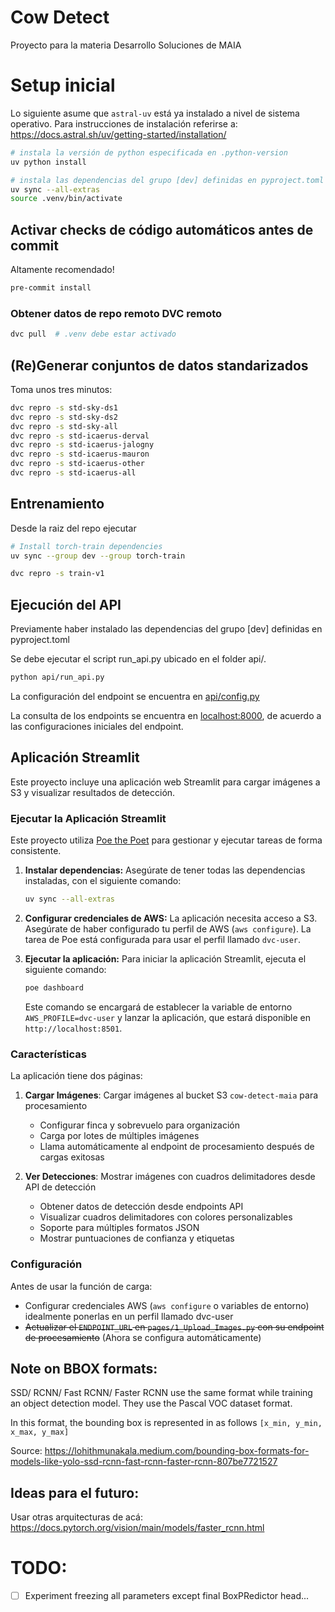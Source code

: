 # Cow Detect

Proyecto para la materia Desarrollo Soluciones de MAIA


# Setup inicial

Lo siguiente asume que `astral-uv` está ya instalado a nivel de sistema operativo.
Para instrucciones de instalación referirse a:
https://docs.astral.sh/uv/getting-started/installation/

```bash
# instala la versión de python especificada en .python-version
uv python install

# instala las dependencias del grupo [dev] definidas en pyproject.toml
uv sync --all-extras
source .venv/bin/activate
```

## Activar checks de código automáticos antes de commit

Altamente recomendado!

```bash
pre-commit install
```

### Obtener datos de repo remoto DVC remoto

```bash
dvc pull  # .venv debe estar activado
```

## (Re)Generar conjuntos de datos standarizados

Toma unos tres minutos:
```bash
dvc repro -s std-sky-ds1    
dvc repro -s std-sky-ds2
dvc repro -s std-sky-all
dvc repro -s std-icaerus-derval
dvc repro -s std-icaerus-jalogny
dvc repro -s std-icaerus-mauron
dvc repro -s std-icaerus-other
dvc repro -s std-icaerus-all
```

## Entrenamiento

Desde la raiz del repo ejecutar 

```bash
# Install torch-train dependencies 
uv sync --group dev --group torch-train
```

```bash
dvc repro -s train-v1
```

## Ejecución del API
Previamente haber instalado las dependencias del grupo [dev] definidas en pyproject.toml

Se debe ejecutar el script run_api.py ubicado en el folder api/.

```bash
python api/run_api.py
```

La configuración del endpoint se encuentra en [api/config.py](api/config.py)

La consulta de los endpoints se encuentra en [localhost:8000](http://localhost:8000/docs), de acuerdo a las configuraciones iniciales del endpoint.

## Aplicación Streamlit

Este proyecto incluye una aplicación web Streamlit para cargar imágenes a S3 y visualizar resultados de detección.

### Ejecutar la Aplicación Streamlit

Este proyecto utiliza [Poe the Poet](https://github.com/nat-n/poe-the-poet) para gestionar y ejecutar tareas de forma consistente.

1.  **Instalar dependencias:**
    Asegúrate de tener todas las dependencias instaladas, con el siguiente comando:
    
    ```bash
    uv sync --all-extras
    ```
    

2.  **Configurar credenciales de AWS:**
    La aplicación necesita acceso a S3. Asegúrate de haber configurado tu perfil de AWS (`aws configure`). La tarea de Poe está configurada para usar el perfil llamado `dvc-user`.

3.  **Ejecutar la aplicación:**
    Para iniciar la aplicación Streamlit, ejecuta el siguiente comando:
    
    ```bash
    poe dashboard
    ```
    
    Este comando se encargará de establecer la variable de entorno `AWS_PROFILE=dvc-user` y lanzar la aplicación, que estará disponible en `http://localhost:8501`.

### Características

La aplicación tiene dos páginas:

1. **Cargar Imágenes**: Cargar imágenes al bucket S3 `cow-detect-maia` para procesamiento
   - Configurar finca y sobrevuelo para organización
   - Carga por lotes de múltiples imágenes
   - Llama automáticamente al endpoint de procesamiento después de cargas exitosas

2. **Ver Detecciones**: Mostrar imágenes con cuadros delimitadores desde API de detección
   - Obtener datos de detección desde endpoints API
   - Visualizar cuadros delimitadores con colores personalizables
   - Soporte para múltiples formatos JSON
   - Mostrar puntuaciones de confianza y etiquetas

### Configuración

Antes de usar la función de carga:
- Configurar credenciales AWS (`aws configure` o variables de entorno)
idealmente ponerlas en un perfil llamado dvc-user
- ~~Actualizar el `ENDPOINT_URL` en `pages/1_Upload_Images.py` con su endpoint de procesamiento~~ (Ahora se configura automáticamente)


## Note on BBOX formats:


SSD/ RCNN/ Fast RCNN/ Faster RCNN use the same format while training an object detection model. They use the Pascal VOC dataset format.

In this format, the bounding box is represented in as follows `[x_min, y_min, x_max, y_max]`

Source: https://lohithmunakala.medium.com/bounding-box-formats-for-models-like-yolo-ssd-rcnn-fast-rcnn-faster-rcnn-807be7721527


## Ideas para el futuro: 

Usar otras arquitecturas de acá: 
https://docs.pytorch.org/vision/main/models/faster_rcnn.html

# TODO:

- [ ] Experiment freezing all parameters except final BoxPRedictor head...
